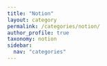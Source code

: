 ```yaml
---
title: "Notion"
layout: category
permalink: /categories/notion/
author_profile: true
taxonomy: notion
sidebar:
  nav: "categories"
---
```

